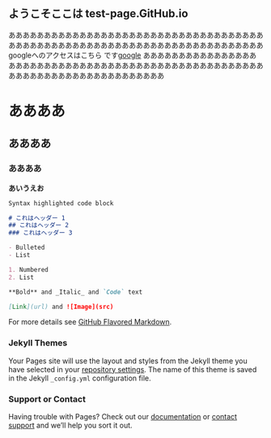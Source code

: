 ## ようこそここは test-page.GitHub.io

ああああああああああああああああああああああああああああああああああああああああああああああああああああああああああああああああああああああああgoogleへのアクセスはこちら です[google](https://www.google.co.jp/) ああああああああああああああああああああああああああああああああああああああああああああああああああああああああああああああああああああああああああ
# ああああ
## ああああ
### ああああ

**あいうえお**

```markdown
Syntax highlighted code block

# これはヘッダー 1
## これはヘッダー 2
### これはヘッダー 3

- Bulleted
- List

1. Numbered
2. List

**Bold** and _Italic_ and `Code` text

[Link](url) and ![Image](src)
```

For more details see [GitHub Flavored Markdown](https://guides.github.com/features/mastering-markdown/).

### Jekyll Themes

Your Pages site will use the layout and styles from the Jekyll theme you have selected in your [repository settings](https://github.com/Shokooooo/test-page.GitHub.io/settings). The name of this theme is saved in the Jekyll `_config.yml` configuration file.

### Support or Contact

Having trouble with Pages? Check out our [documentation](https://help.github.com/categories/github-pages-basics/) or [contact support](https://github.com/contact) and we’ll help you sort it out.
